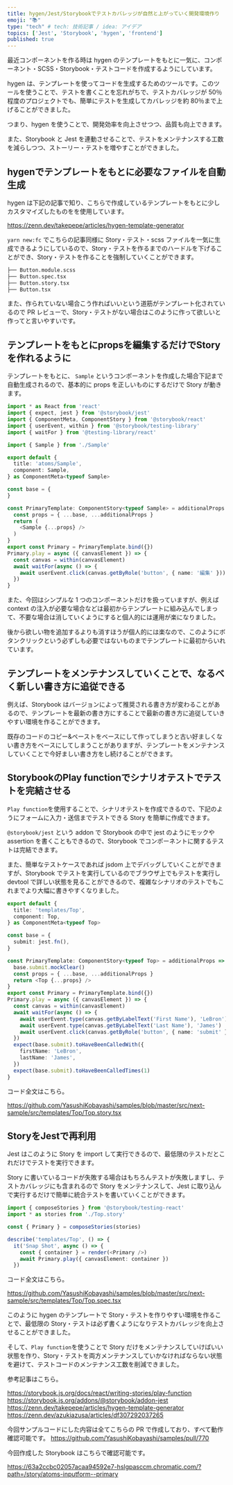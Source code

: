 ```yaml
---
title: hygen/Jest/Storybookでテストカバレッジが自然と上がっていく開発環境作り
emoji: "📚"
type: "tech" # tech: 技術記事 / idea: アイデア
topics: ['Jest', 'Storybook', 'hygen', 'frontend']
published: true
---
```


最近コンポーネントを作る時は hygen のテンプレートをもとに一気に、コンポーネント・SCSS・Storybook・テストコードを作成するようにしています。

hygen は、テンプレートを使ってコードを生成するためのツールです。このツールを使うことで、テストを書くことを忘れがちで、テストカバレッジが 50％程度のプロジェクトでも、簡単にテストを生成してカバレッジを約 80％まで上げることができました。

つまり、hygen を使うことで、開発効率を向上させつつ、品質も向上できます。

また、Storybook と Jest を連動させることで、テストをメンテナンスする工数を減らしつつ、ストーリー・テストを増やすことができました。


## hygenでテンプレートをもとに必要なファイルを自動生成


hygen は下記の記事で知り、こちらで作成しているテンプレートをもとに少しカスタマイズしたものをを使用しています。

https://zenn.dev/takepepe/articles/hygen-template-generator


`yarn new:fc` でこちらの記事同様に Story・テスト・scss ファイルを一気に生成できるようにしているので、Story・テストを作るまでのハードルを下げることができ、Story・テストを作ることを強制していくことができます。

```bash
├── Button.module.scss
├── Button.spec.tsx
├── Button.story.tsx
├── Button.tsx
```

また、作られていない場合こう作ればいいという道筋がテンプレート化されているので PR レビューで、Story・テストがない場合はこのように作って欲しいと作ってと言いやすいです。

## テンプレートをもとにpropsを編集するだけでStoryを作れるように

テンプレートをもとに、  `Sample` というコンポーネントを作成した場合下記まで自動生成されるので、基本的に props を正しいものにするだけで Story が動きます。

```typescript
import * as React from 'react'
import { expect, jest } from '@storybook/jest'
import { ComponentMeta, ComponentStory } from '@storybook/react'
import { userEvent, within } from '@storybook/testing-library'
import { waitFor } from '@testing-library/react'

import { Sample } from './Sample'

export default {
  title: 'atoms/Sample',
  component: Sample,
} as ComponentMeta<typeof Sample>

const base = {
}

const PrimaryTemplate: ComponentStory<typeof Sample> = additionalProps => {
  const props = { ...base, ...additionalProps }
  return (
    <Sample {...props} />
  )
}
export const Primary = PrimaryTemplate.bind({})
Primary.play = async ({ canvasElement }) => {
  const canvas = within(canvasElement)
  await waitFor(async () => {
    await userEvent.click(canvas.getByRole('button', { name: '編集' }))
  })
}
```

また、今回はシンプルな 1 つのコンポーネントだけを扱っていますが、例えば context の注入が必要な場合などは最初からテンプレートに組み込んでしまって、不要な場合は消していくようにすると個人的には運用が楽になりました。

後から欲しい物を追加するよりも消すほうが個人的には楽なので、このようにボタンクリックという必ずしも必要ではないものまでテンプレートに最初からいれています。


## テンプレートをメンテナンスしていくことで、なるべく新しい書き方に追従できる

例えば、Storybook はバージョンによって推奨される書き方が変わることがあるので、テンプレートを最新の書き方にすることで最新の書き方に追従していきやすい環境を作ることができます。

既存のコードのコピー&ペーストをベースにして作ってしまうと古い好ましくない書き方をベースにしてしまうことがありますが、テンプレートをメンテナンスしていくことで今好ましい書き方をし続けることができます。

## StorybookのPlay functionでシナリオテストでテストを完結させる


`Play function`を使用することで、シナリオテストを作成できるので、下記のようにフォームに入力・送信までテストできる Story を簡単に作成できます。

`@storybook/jest` という addon で Storybook の中で jest のようにモックや assertion を書くこともできるので、Storybook でコンポーネントに関するテストは完結できます。

また、簡単なテストケースであれば jsdom 上でデバッグしていくことができますが、Storybook でテストを実行しているのでブラウザ上でもテストを実行し devtool で詳しい状態を見ることができるので、複雑なシナリオのテストでもこれまでより大幅に書きやすくなりました。

```typescript
export default {
  title: 'templates/Top',
  component: Top,
} as ComponentMeta<typeof Top>

const base = {
  submit: jest.fn(),
}

const PrimaryTemplate: ComponentStory<typeof Top> = additionalProps => {
  base.submit.mockClear()
  const props = { ...base, ...additionalProps }
  return <Top {...props} />
}
export const Primary = PrimaryTemplate.bind({})
Primary.play = async ({ canvasElement }) => {
  const canvas = within(canvasElement)
  await waitFor(async () => {
    await userEvent.type(canvas.getByLabelText('First Name'), 'LeBron')
    await userEvent.type(canvas.getByLabelText('Last Name'), 'James')
    await userEvent.click(canvas.getByRole('button', { name: 'submit' }))
  })
  expect(base.submit).toHaveBeenCalledWith({
    firstName: 'LeBron',
    lastName: 'James',
  })
  expect(base.submit).toHaveBeenCalledTimes(1)
}
```
コード全文はこちら。

https://github.com/YasushiKobayashi/samples/blob/master/src/next-sample/src/templates/Top/Top.story.tsx


## StoryをJestで再利用

Jest はこのように Story を import して実行できるので、最低限のテストだとこれだけでテストを実行できます。

Story に書いているコードが失敗する場合はもちろんテストが失敗しますし、テストカバレッジにも含まれるので Story をメンテナンスして、Jest に取り込んで実行するだけで簡単に統合テストを書いていくことができます。

```typescript
import { composeStories } from '@storybook/testing-react'
import * as stories from './Top.story'

const { Primary } = composeStories(stories)

describe('templates/Top', () => {
  it('Snap Shot', async () => {
    const { container } = render(<Primary />)
    await Primary.play({ canvasElement: container })
  })
```

コード全文はこちら。

https://github.com/YasushiKobayashi/samples/blob/master/src/next-sample/src/templates/Top/Top.spec.tsx


このように hygen のテンプレートで Story・テストを作りやすい環境を作ることで、最低限の Story・テストは必ず書くようになりテストカバレッジを向上させることができました。

そして、`Play function`を使うことで Story だけをメンテナンスしていけばいい状態を作り、Story・テストを両方メンテナンスしていかなければならない状態を避けて、テストコードのメンテナンス工数を削減できました。

参考記事はこちら。

https://storybook.js.org/docs/react/writing-stories/play-function
https://storybook.js.org/addons/@storybook/addon-jest
https://zenn.dev/takepepe/articles/hygen-template-generator
https://zenn.dev/azukiazusa/articles/df307292037265


今回サンプルコードにした内容は全てこちらの PR で作成しており、すべて動作確認可能です。
https://github.com/YasushiKobayashi/samples/pull/770


今回作成した Storybook はこちらで確認可能です。

https://63a2ccbc02057acaa94592e7-hslgpasccm.chromatic.com/?path=/story/atoms-inputform--primary
